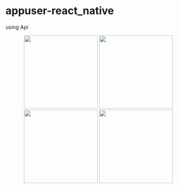 # appuser-react_native
using Api


<p align="center">
<img src="https://user-images.githubusercontent.com/49092089/83022005-100a5b80-a055-11ea-8e56-09df74907b81.jpeg" width="200">
<img src="https://user-images.githubusercontent.com/49092089/83022002-100a5b80-a055-11ea-9a33-86f5edecd804.jpeg" width="200">
<img src="https://user-images.githubusercontent.com/49092089/83021999-0ed92e80-a055-11ea-835a-85c614c6d8a0.jpeg" width="200">
<img src="https://user-images.githubusercontent.com/49092089/83021994-0da80180-a055-11ea-9d72-df2daeda0e63.jpeg" width="200">
</p>
